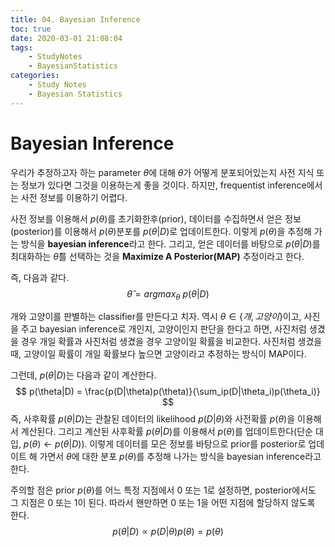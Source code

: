 ```yaml
---
title: 04. Bayesian Inference
toc: true
date: 2020-03-01 21:08:04
tags:
	- StudyNotes
	- BayesianStatistics
categories:
	- Study Notes
	- Bayesian Statistics
---
```


# Bayesian Inference

 

우리가 추정하고자 하는 parameter $\theta$에 대해 $\theta$가 어떻게 분포되어있는지 사전 지식 또는 정보가 있다면 그것을 이용하는게 좋을 것이다. 하지만, frequentist inference에서는 사전 정보를 이용하기 어렵다.

사전 정보를 이용해서 $p(\theta)$를 초기화한후(prior), 데이터를 수집하면서 얻은 정보(posterior)를 이용해서 $p(\theta)$분포를 $p(\theta|D)$로 업데이트한다. 이렇게 $p(\theta)$을 추정해 가는 방식을 **bayesian inference**라고 한다. 그리고, 얻은 데이터를 바탕으로 $p(\theta|D)$를 최대화하는 $\hat{\theta}$를 선택하는 것을 **Maximize A Posterior(MAP)** 추정이라고 한다.

즉, 다음과 같다.
$$
\hat{\theta} = argmax_{\theta} ~p(\theta|D)
$$


개와 고양이를 판별하는 classifier를 만든다고 치자. 역시 $\theta \in \{개, 고양이\}$이고, 사진을 주고 bayesian inference로 개인지, 고양이인지 판단을 한다고 하면,  사진처럼 생겼을 경우 개일 확률과 사진처럼 생겼을 경우 고양이일 확률을 비교한다. 사진처럼 생겼을때, 고양이일 확률이 개일 확률보다 높으면 고양이라고 추정하는 방식이 MAP이다.

그런데, $p(\theta|D)$는 다음과 같이 계산한다.
$$
p(\theta|D) = \frac{p(D|\theta)p(\theta)}{\sum_ip(D|\theta_i)p(\theta_i)}
$$
즉, 사후확률 $p(\theta|D)$는 관찰된 데이터의 likelihood $p(D|\theta)$와 사전확률 $p(\theta)$을 이용해서 계산된다. 그리고 계산된 사후확률 $p(\theta|D)$를 이용해서 $p(\theta)$를 업데이트한다(단순 대입, $p(\theta) \leftarrow p(\theta|D)$). 이렇게 데이터를 모은 정보를 바탕으로 prior를 posterior로 업데이트 해 가면서 $\theta$에 대한 분포 $p(\theta)$를 추정해 나가는 방식을 bayesian inference라고 한다.



주의할 점은 prior $p(\theta)$를 어느 특정 지점에서 0 또는 1로 설정하면, posterior에서도 그 지점은 0 또는 1이 된다. 따라서 왠만하면 0 또는 1을 어떤 지점에 할당하지 않도록 한다.
$$
p(\theta|D) \propto p(D|\theta)p(\theta) = p(\theta)
$$
